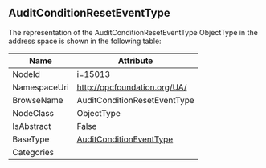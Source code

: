 <!-- objecttype -->
## AuditConditionResetEventType
  
<!-- end of text -->
The representation of the AuditConditionResetEventType ObjectType in the address space is shown in the following table:  

|Name|Attribute|
|---|---|
|NodeId|i=15013|
|NamespaceUri|http://opcfoundation.org/UA/|
|BrowseName|AuditConditionResetEventType|
|NodeClass|ObjectType|
|IsAbstract|False|
|BaseType|[AuditConditionEventType](../../ObjectTypes/AuditConditionEventType/readme.md)|
|Categories||

